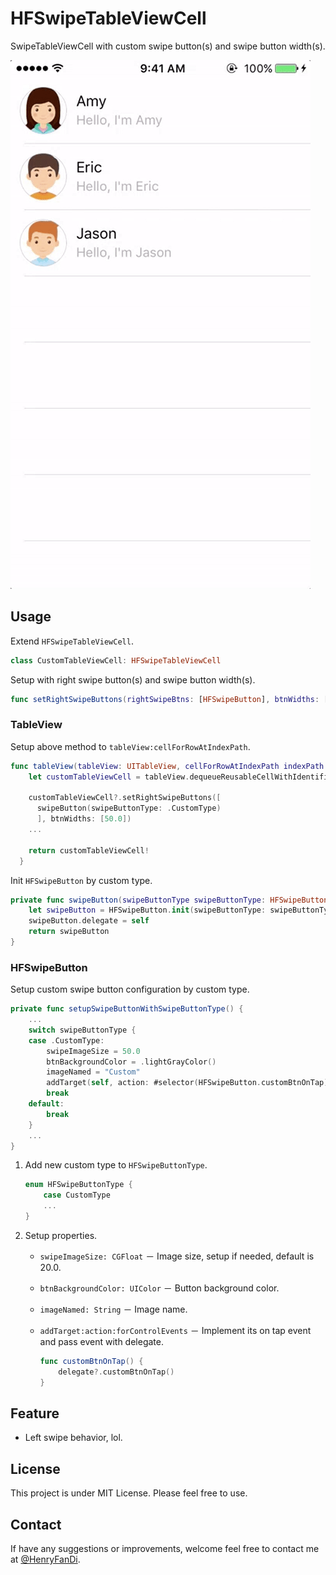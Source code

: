 # HFSwipeTableViewCell

SwipeTableViewCell with custom swipe button(s) and swipe button width(s).

![alt tag](https://raw.githubusercontent.com/HenryFanDi/HFSwipeTableViewCell/develop/demo.gif)

## Usage

Extend `HFSwipeTableViewCell`.

```swift
class CustomTableViewCell: HFSwipeTableViewCell
```

Setup with right swipe button(s) and swipe button width(s).

```swift
func setRightSwipeButtons(rightSwipeBtns: [HFSwipeButton], btnWidths: [CGFloat])
```

### TableView

Setup above method to `tableView:cellForRowAtIndexPath`.

```swift
func tableView(tableView: UITableView, cellForRowAtIndexPath indexPath: NSIndexPath) -> UITableViewCell {
	let customTableViewCell = tableView.dequeueReusableCellWithIdentifier(CustomCellReuseIdentifier) as? CustomTableViewCell
	
	customTableViewCell?.setRightSwipeButtons([
      swipeButton(swipeButtonType: .CustomType)
      ], btnWidths: [50.0])
	...
	
	return customTableViewCell!
  }
```

Init `HFSwipeButton` by custom type.

```swift
private func swipeButton(swipeButtonType swipeButtonType: HFSwipeButtonType) -> HFSwipeButton {
	let swipeButton = HFSwipeButton.init(swipeButtonType: swipeButtonType)
	swipeButton.delegate = self
	return swipeButton
}

```

### HFSwipeButton

Setup custom swipe button configuration by custom type.

```swift
private func setupSwipeButtonWithSwipeButtonType() {
	...
	switch swipeButtonType {
	case .CustomType:
		swipeImageSize = 50.0
		btnBackgroundColor = .lightGrayColor()
		imageNamed = "Custom"
		addTarget(self, action: #selector(HFSwipeButton.customBtnOnTap), forControlEvents: .TouchUpInside)
		break
	default:
		break
	}
	...
}
```

1. Add new custom type to ```HFSwipeButtonType```.

	```swift
	enum HFSwipeButtonType {
		case CustomType
		...
	}
	```

2. Setup properties.

	* `swipeImageSize: CGFloat` － Image size, setup if needed, default is 20.0.
	* `btnBackgroundColor: UIColor` － Button background color.
	* `imageNamed: String` － Image name.
	* `addTarget:action:forControlEvents` － Implement its on tap event and pass event with delegate.

		```swift
		func customBtnOnTap() {
			delegate?.customBtnOnTap()
		}
		```

## Feature

* Left swipe behavior, lol.

## License

This project is under MIT License. Please feel free to use.

## Contact

If have any suggestions or improvements, welcome feel free to contact me at [@HenryFanDi](https://twitter.com/HenryHaoTi).